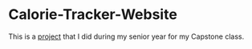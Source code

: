 # Calorie-Tracker-Website

This is a [project](caloriecounter.epizy.com) that I did during my senior year for my Capstone class. 
